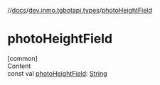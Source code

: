 //[docs](../../index.md)/[dev.inmo.tgbotapi.types](index.md)/[photoHeightField](photo-height-field.md)



# photoHeightField  
[common]  
Content  
const val [photoHeightField](photo-height-field.md): [String](https://kotlinlang.org/api/latest/jvm/stdlib/kotlin/-string/index.html)  



